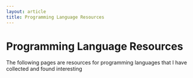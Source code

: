```yaml
---
layout: article
title: Programming Language Resources
---
```

# Programming Language Resources

The following pages are resources for programming languages that I have collected and found interesting